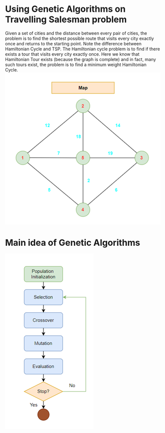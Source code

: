 # **Using Genetic Algorithms on Travelling Salesman problem**
Given a set of cities and the distance between every pair of cities, the problem is to find the shortest possible route that visits every city exactly once and returns to the starting point. Note the difference between Hamiltonian Cycle and TSP. The Hamiltonian cycle problem is to find if there exists a tour that visits every city exactly once. Here we know that Hamiltonian Tour exists (because the graph is complete) and in fact, many such tours exist, the problem is to find a minimum weight Hamiltonian Cycle.
![Alt text](map.png?raw=true "Title")
# **Main idea of Genetic Algorithms**
![Alt text](GeneticAlgo.png?raw=true "Title")